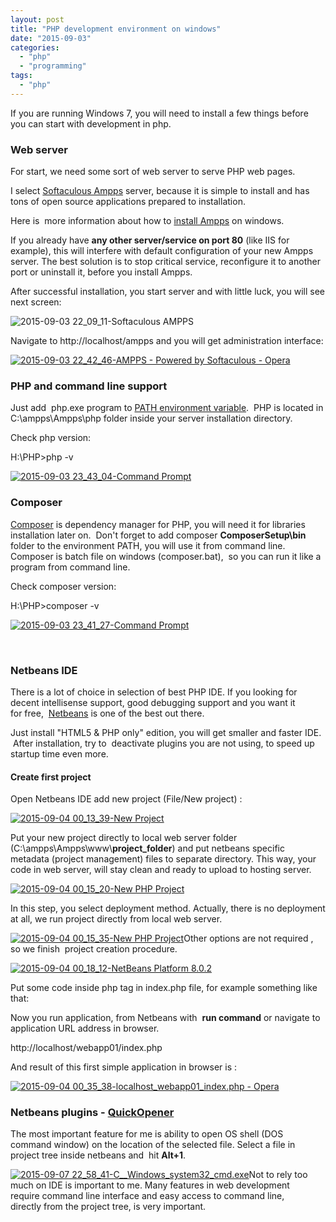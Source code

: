 ```yaml
---
layout: post
title: "PHP development environment on windows"
date: "2015-09-03"
categories: 
  - "php"
  - "programming"
tags: 
  - "php"
---
```


If you are running Windows 7, you will need to install a few things before you can start with development in php.

### **Web server** 

For start, we need some sort of web server to serve PHP web pages.

I select [Softaculous Ampps](http://www.ampps.com/) server, because it is simple to install and has tons of open source applications prepared to installation.

Here is  more information about how to [install Ampps](http://www.ampps.com/wiki/Install) on windows.

If you already have **any other server/service on port 80** (like IIS for example), this will interfere with default configuration of your new Ampps server. The best solution is to stop critical service, reconfigure it to another port or uninstall it, before you install Ampps.

After successful installation, you start server and with little luck, you will see next screen:

![2015-09-03 22_09_11-Softaculous AMPPS](images/2015-09-03-22_09_11-Softaculous-AMPPS-300x243.png)

Navigate to http://localhost/ampps and you will get administration interface:

[![2015-09-03 22_42_46-AMPPS - Powered by Softaculous - Opera](images/2015-09-03-22_42_46-AMPPS-Powered-by-Softaculous-Opera-245x300.png)](http://bisaga.com/blog/wp-content/uploads/2015/09/2015-09-03-22_42_46-AMPPS-Powered-by-Softaculous-Opera.png)

### PHP and command line support

Just add  php.exe program to [PATH environment variable](http://www.computerhope.com/issues/ch000549.htm).  PHP is located in C:\\ampps\\Ampps\\php folder inside your server installation directory.

Check php version:

H:\\PHP>php -v

[![2015-09-03 23_43_04-Command Prompt](images/2015-09-03-23_43_04-Command-Prompt-300x130.png)](http://bisaga.com/blog/wp-content/uploads/2015/09/2015-09-03-23_43_04-Command-Prompt.png)

### Composer

[Composer](https://getcomposer.org) is dependency manager for PHP, you will need it for libraries installation later on.  Don't forget to add composer **ComposerSetup\\bin** folder to the environment PATH, you will use it from command line. Composer is batch file on windows (composer.bat),  so you can run it like a program from command line.

Check composer version:

H:\\PHP>composer -v

[![2015-09-03 23_41_27-Command Prompt](images/2015-09-03-23_41_27-Command-Prompt-300x155.png)](http://bisaga.com/blog/wp-content/uploads/2015/09/2015-09-03-23_41_27-Command-Prompt.png)

 

### Netbeans IDE

There is a lot of choice in selection of best PHP IDE. If you looking for decent intellisense support, good debugging support and you want it for free,  [Netbeans](https://netbeans.org/downloads/) is one of the best out there.

Just install "HTML5 & PHP only" edition, you will get smaller and faster IDE.  After installation, try to  deactivate plugins you are not using, to speed up startup time even more.

#### Create first project

Open Netbeans IDE add new project (File/New project) :

[![2015-09-04 00_13_39-New Project](images/2015-09-04-00_13_39-New-Project-300x191.png)](http://bisaga.com/blog/wp-content/uploads/2015/09/2015-09-04-00_13_39-New-Project.png)

Put your new project directly to local web server folder (C:\\ampps\\Ampps\\www\\**project\_folder**) and put netbeans specific metadata (project management) files to separate directory. This way, your code in web server, will stay clean and ready to upload to hosting server.

[![2015-09-04 00_15_20-New PHP Project](images/2015-09-04-00_15_20-New-PHP-Project-300x197.png)](http://bisaga.com/blog/wp-content/uploads/2015/09/2015-09-04-00_15_20-New-PHP-Project.png)

In this step, you select deployment method. Actually, there is no deployment at all, we run project directly from local web server.

[![2015-09-04 00_15_35-New PHP Project](images/2015-09-04-00_15_35-New-PHP-Project-300x175.png)](http://bisaga.com/blog/wp-content/uploads/2015/09/2015-09-04-00_15_35-New-PHP-Project.png)Other options are not required , so we finish  project creation procedure.

[![2015-09-04 00_18_12-NetBeans Platform 8.0.2](images/2015-09-04-00_18_12-NetBeans-Platform-8.0.2-300x225.png)](http://bisaga.com/blog/wp-content/uploads/2015/09/2015-09-04-00_18_12-NetBeans-Platform-8.0.2.png)

Put some code inside php tag in index.php file, for example something like that:

<?php
echo 'Web sample 01'; 
?>

Now you run application, from Netbeans with  **run command** or navigate to application URL address in browser.

http://localhost/webapp01/index.php

And result of this first simple application in browser is :

[![2015-09-04 00_35_38-localhost_webapp01_index.php - Opera](images/2015-09-04-00_35_38-localhost_webapp01_index.php-Opera-300x229.png)](http://bisaga.com/blog/wp-content/uploads/2015/09/2015-09-04-00_35_38-localhost_webapp01_index.php-Opera.png)

### Netbeans plugins - [QuickOpener](https://github.com/dzsessona/QuickOpener-NetBeans/wiki/Overview)

The most important feature for me is ability to open OS shell (DOS command window) on the location of the selected file. Select a file in project tree inside netbeans and  hit **Alt+1**.

[![2015-09-07 22_58_41-C__Windows_system32_cmd.exe](images/2015-09-07-22_58_41-C__Windows_system32_cmd.exe_-300x246.png)](http://bisaga.com/blog/wp-content/uploads/2015/09/2015-09-07-22_58_41-C__Windows_system32_cmd.exe_.png)Not to rely too much on IDE is important to me. Many features in web development require command line interface and easy access to command line, directly from the project tree, is very important.
